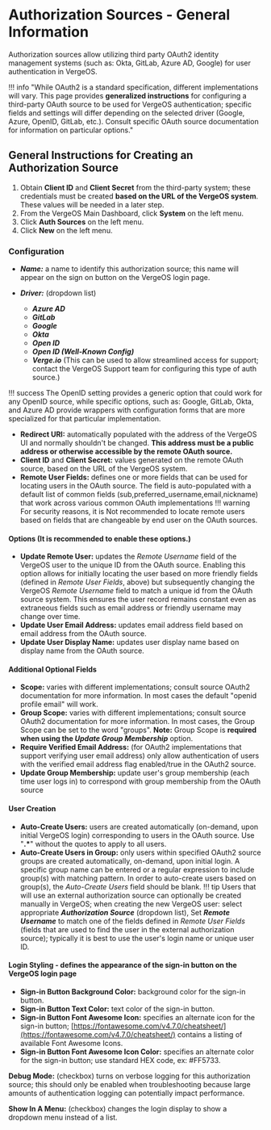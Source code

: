 # Authorization Sources - General Information

Authorization sources allow utilizing third party OAuth2 identity management systems (such as: Okta, GitLab, Azure AD, Google) for user authentication in VergeOS.

!!! info  "While OAuth2 is a standard specification, different implementations will vary. This page provides **generalized instructions** for configuring a third-party OAuth source to be used for VergeOS authentication; specific fields and settings will differ depending on the selected driver (Google, Azure, OpenID, GitLab, etc.). Consult specific OAuth source documentation for information on particular options."


## General Instructions for Creating an Authorization Source

1. Obtain **Client ID** and **Client Secret** from the third-party system; these credentials must be created **based on the URL of the VergeOS system**. These values will be needed in a later step.
2. From the VergeOS Main Dashboard, click **System** on the left menu.
3. Click **Auth Sources** on the left menu.
4. Click **New** on the left menu.

### Configuration

- ***Name:*** a name to identify this authorization source; this name will appear on the sign on button on the VergeOS login page.
- ***Driver:*** (dropdown list)

  - ***Azure AD***
  - ***GitLab***
  - ***Google***
  - ***Okta***
  - ***Open ID***
  - ***Open ID (Well-Known Config)***
  - ***Verge.io*** (This can be used to allow streamlined access for support; contact the VergeOS Support team for configuring this type of auth source.)

!!! success
    The OpenID setting provides a generic option that could work for any OpenID source, while specific options, such as: Google, GitLab, Okta, and Azure AD provide wrappers with configuration forms that are more specialized for that particular implementation.

- **Redirect URI:** automatically populated with the address of the VergeOS UI and normally shouldn't be changed. **This address must be a public address or otherwise accessible by the remote OAuth source.**
- **Client ID** and **Client Secret:** values generated on the remote OAuth source, based on the URL of the VergeOS system.
- **Remote User Fields:** defines one or more fields that can be used for locating users in the OAuth source. The field is auto-populated with a default list of common fields (sub,preferred_username,email,nickname) that work across various common OAuth implementations 
!!! warning
    For security reasons, it is Not recommended to locate remote users based on fields that are changeable by end user on the OAuth sources.

#### Options (It is recommended to enable these options.)

- **Update Remote User:** updates the *Remote Username* field of the VergeOS user to the unique ID from the OAuth source. Enabling this option allows for initially locating the user based on more friendly fields (defined in *Remote User Fields*, above) but subsequently changing the VergeOS *Remote Username* field to match a unique id from the OAuth source system. This ensures the user record remains constant even as extraneous fields such as email address or friendly username may change over time.
- **Update User Email Address:** updates email address field based on email address from the OAuth source.
- **Update User Display Name:** updates user display name based on display name from the OAuth source.

#### Additional Optional Fields

- **Scope:** varies with different implementations; consult source OAuth2 documentation for more information. In most cases the default "openid profile email" will work.
- **Group Scope:** varies with different implementations; consult source OAuth2 documentation for more information. In most cases, the Group Scope can be set to the word "groups". **Note:** Group Scope is **required when using the *Update Group Membership*** option.
- **Require Verified Email Address:** (for OAuth2 implementations that support verifying user email address) only allow authentication of users with the verified email address flag enabled/true in the OAuth2 source.  
- **Update Group Membership:** update user's group membership (each time user logs in) to correspond with group membership from the OAuth source

#### User Creation

- **Auto-Create Users:** users are created automatically (on-demand, upon initial VergeOS login) corresponding to users in the OAuth source. Use "**.\***" without the quotes to apply to all users.
- **Auto-Create Users in Group:** only users within specified OAuth2 source groups are created automatically, on-demand, upon initial login. A specific group name can be entered or a regular expression to include group(s) with matching pattern.  In order to auto-create users based on group(s), the *Auto-Create Users* field should be blank.
!!! tip
    Users that will use an external authorization source can optionally be created manually in VergeOS; when creating the new VergeOS user: select appropriate ***Authorization Source*** (dropdown list), Set ***Remote Username*** to match one of the fields defined in *Remote User Fields* (fields that are used to find the user in the external authorization source); typically it is best to use the user's login name or unique user ID.

#### Login Styling - defines the appearance of the sign-in button on the VergeOS login page

- **Sign-in Button Background Color:** background color for the sign-in button.
- **Sign-in Button Text Color:** text color of the sign-in button.
- **Sign-in Button Font Awesome Icon:** specifies an alternate icon for the sign-in button; [https://fontawesome.com/v4.7.0/cheatsheet/](https://fontawesome.com/v4.7.0/cheatsheet/) contains a listing of available Font Awesome Icons.
- **Sign-in Button Font Awesome Icon Color:** specifies an alternate color for the sign-in button; use standard HEX code, ex: #FF5733.

**Debug Mode:** (checkbox) turns on verbose logging for this authorization source; this should only be enabled when troubleshooting because large amounts of authentication logging can potentially impact performance.

**Show In A Menu:** (checkbox) changes the login display to show a dropdown menu instead of a list.
